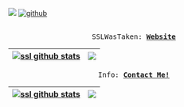 ![](https://komarev.com/ghpvc/?username=ssllllll)
  [![github](https://img.shields.io/github/followers/ssllllll?label=follow&style=social)](https://github.com/ssllllll)</br></br>
<p align="center">
  <samp>
    SSLWasTaken:
    <b><a href="https://ssllllll.github.io/mysite/">Website</a></b>
    <b><a href="https://ssllllll.github.io/mysite/"></a></b>
</samp><br>
</p>




| <a href="https://github-readme-stats.vercel.app/api?username=ssllllll&theme=radical&show_icons=true&count_private=true"><img align="center" src="https://github-readme-stats.vercel.app/api?username=ssllllll&theme=radical&show_icons=true&count_private=true" alt="ssl github stats" /></a> | <a href="https://github-readme-stats.vercel.app/api/top-langs/?username=ssllllll&layout=compact&theme=radical&langs_count=&count_private=true"><img align="center" src="https://github-readme-stats.vercel.app/api/top-langs/?username=ssllllll&layout=compact&theme=radical&langs_count=7&count_private=true" /></a> |
| ------------- | ------------- |

<p align="center">
  <samp>
    Info:
    <b><a href="https://ssllllll.github.io/mysite/">Contact Me!</a></b>
    <b><a href="https://ssllllll.github.io/mysite/"></a></b>
</samp><br>
</p>

| <a href="https://github-readme-stats.vercel.app/api/pin/?username=ssllllll&theme=radical&repo=OyVey-Continued-FaxHack-Owned&show_owner=true"><img align="center" src="https://github-readme-stats.vercel.app/api/pin/?username=ssllllll&theme=radical&repo=OyVey-Continued-FaxHack-Owned&show_owner=true" alt="ssl github stats" /></a> | <a href="https://discord.c99.nl/widget/theme-3/864707443837894677.png"><img align="center" src="https://discord.c99.nl/widget/theme-3/864707443837894677.png" /></a> |
| ------------- | ------------- |


